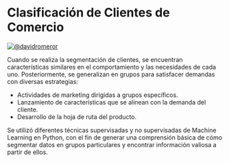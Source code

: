 # Clasificación de Clientes de Comercio

[![@davidromeror](https://img.shields.io/badge/@davidromeror-LinkedIn-blue?&logoColor=white)](https://www.linkedin.com/in/davidromeror)

Cuando se realiza la segmentación de clientes, se encuentran características similares en el comportamiento y las necesidades de cada uno. Posteriormente, se generalizan en grupos para satisfacer demandas con diversas estrategias:

* Actividades de marketing dirigidas a grupos específicos.
* Lanzamiento de características que se alinean con la demanda del cliente.
* Desarrollo de la hoja de ruta del producto.

Se utilizó diferentes técnicas supervisadas y no supervisadas de Machine Learning en Python, con el fin de generar una comprensión básica de cómo segmentar datos en grupos particulares y encontrar información valiosa a partir de ellos.

